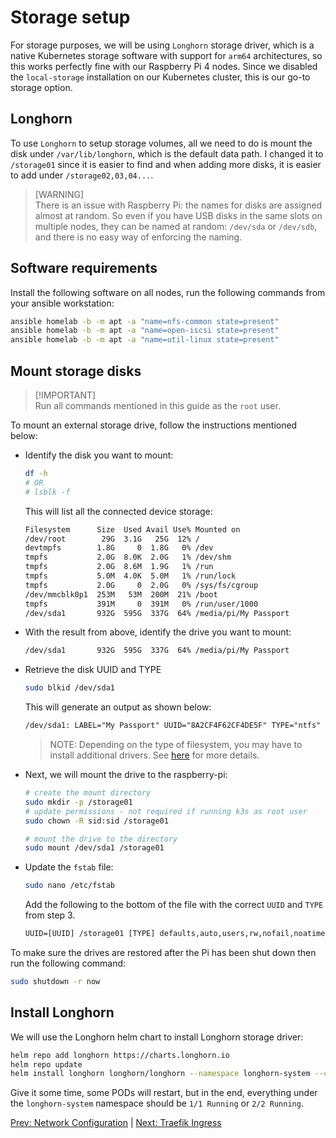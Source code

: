 # Storage setup

For storage purposes, we will be using `Longhorn` storage driver, which is a native Kubernetes storage software with support for `arm64` architectures, so this works perfectly fine with our Raspberry Pi 4 nodes. Since we disabled the `local-storage` installation on our Kubernetes cluster, this is our go-to storage option.

## Longhorn

To use `Longhorn` to setup storage volumes, all we need to do is mount the disk under `/var/lib/longhorn`, which is the default data path. I changed it to `/storage01` since it is easier to find and when adding more disks, it is easier to add under `/storage02,03,04...`.

> \[WARNING]\
> There is an issue with Raspberry Pi: the names for disks are assigned almost at random. So even if you have USB disks in the same slots on multiple nodes, they can be named at random: `/dev/sda` or `/dev/sdb`, and there is no easy way of enforcing the naming.

## Software requirements

Install the following software on all nodes, run the following commands from your ansible workstation:

```bash
ansible homelab -b -m apt -a "name=nfs-common state=present"
ansible homelab -b -m apt -a "name=open-iscsi state=present"
ansible homelab -b -m apt -a "name=util-linux state=present"
```

## Mount storage disks

> \[!IMPORTANT]\
> Run all commands mentioned in this guide as the `root` user.

To mount an external storage drive, follow the instructions mentioned below:

- Identify the disk you want to mount:

  ```bash
  df -h
  # OR
  # lsblk -f
  ```

  This will list all the connected device storage:

  ```txt
  Filesystem      Size  Used Avail Use% Mounted on
  /dev/root        29G  3.1G   25G  12% /
  devtmpfs        1.8G     0  1.8G   0% /dev
  tmpfs           2.0G  8.0K  2.0G   1% /dev/shm
  tmpfs           2.0G  8.6M  1.9G   1% /run
  tmpfs           5.0M  4.0K  5.0M   1% /run/lock
  tmpfs           2.0G     0  2.0G   0% /sys/fs/cgroup
  /dev/mmcblk0p1  253M   53M  200M  21% /boot
  tmpfs           391M     0  391M   0% /run/user/1000
  /dev/sda1       932G  595G  337G  64% /media/pi/My Passport
  ```

- With the result from above, identify the drive you want to mount:

  ```txt
  /dev/sda1       932G  595G  337G  64% /media/pi/My Passport
  ```

- Retrieve the disk UUID and TYPE

  ```bash
  sudo blkid /dev/sda1
  ```

  This will generate an output as shown below:

  ```txt
  /dev/sda1: LABEL="My Passport" UUID="8A2CF4F62CF4DE5F" TYPE="ntfs" PTTYPE="atari" PARTUUID="00042ada-01"
  ```

  > NOTE: Depending on the type of filesystem, you may have to install additional drivers. See [here](https://pimylifeup.com/raspberry-pi-mount-usb-drive/) for more details.

- Next, we will mount the drive to the raspberry-pi:

  ```bash
  # create the mount directory
  sudo mkdir -p /storage01
  # update permissions - not required if running k3s as root user
  sudo chown -R sid:sid /storage01
  ```

  ```bash
  # mount the drive to the directory
  sudo mount /dev/sda1 /storage01
  ```

- Update the `fstab` file:

  ```bash
  sudo nano /etc/fstab
  ```

  Add the following to the bottom of the file with the correct `UUID` and `TYPE` from step 3.

  ```txt
  UUID=[UUID] /storage01 [TYPE] defaults,auto,users,rw,nofail,noatime 0 0
  ```

To make sure the drives are restored after the Pi has been shut down then run the following command:

```bash
sudo shutdown -r now
```

## Install Longhorn

We will use the Longhorn helm chart to install Longhorn storage driver:

```bash
helm repo add longhorn https://charts.longhorn.io
helm repo update
helm install longhorn longhorn/longhorn --namespace longhorn-system --create-namespace --set defaultSettings.defaultDataPath="/storage01" --set service.ui.loadBalancerIP="10.0.0.201" --set service.ui.type="LoadBalancer"
```

Give it some time, some PODs will restart, but in the end, everything under the `longhorn-system` namespace should be `1/1 Running` or `2/2 Running`.

[Prev: Network Configuration](./05_network.md) | [Next: Traefik Ingress](./07_traefik.md)
